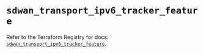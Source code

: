 # `sdwan_transport_ipv6_tracker_feature`

Refer to the Terraform Registry for docs: [`sdwan_transport_ipv6_tracker_feature`](https://registry.terraform.io/providers/ciscodevnet/sdwan/0.8.0/docs/resources/transport_ipv6_tracker_feature).
